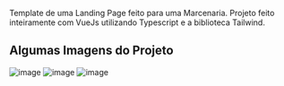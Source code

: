 Template de uma Landing Page feito para uma Marcenaria.
Projeto feito inteiramente com VueJs utilizando Typescript e a biblioteca Tailwind.
## Algumas Imagens do Projeto
![image](https://github.com/EliasPinheiroNeto/landing-page-marcenaria/assets/100211439/3e8383c2-99d7-49b8-9939-55b57b842863)
![image](https://github.com/EliasPinheiroNeto/landing-page-marcenaria/assets/100211439/99a4e52b-ae35-47cd-9110-9b67975d938d)
![image](https://github.com/EliasPinheiroNeto/landing-page-marcenaria/assets/100211439/97766f04-25fd-4223-9322-1883c3bba45a)
